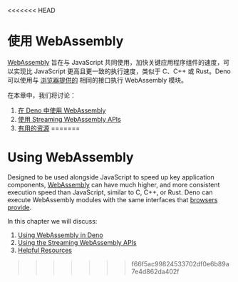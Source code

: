 <<<<<<< HEAD
# 使用 WebAssembly

[WebAssembly](https://webassembly.org/) 旨在与 JavaScript
共同使用，加快关键应用程序组件的速度，可以实现比 JavaScript
更高且更一致的执行速度，类似于 C、C++ 或 Rust。Deno 可以使用与
[浏览器提供的](https://developer.mozilla.org/en-US/docs/WebAssembly)
相同的接口执行 WebAssembly 模块。

在本章中，我们将讨论：

1. [在 Deno 中使用 WebAssembly](webassembly/using_wasm.md)
2. [使用 Streaming WebAssembly APIs](webassembly/using_streaming_wasm.md)
3. [有用的资源](webassembly/wasm_resources.md)
=======
# Using WebAssembly

Designed to be used alongside JavaScript to speed up key application components,
[WebAssembly](https://webassembly.org/) can have much higher, and more
consistent execution speed than JavaScript, similar to C, C++, or Rust. Deno can
execute WebAssembly modules with the same interfaces that
[browsers provide](https://developer.mozilla.org/en-US/docs/WebAssembly).

In this chapter we will discuss:

1. [Using WebAssembly in Deno](webassembly/using_wasm.md)
2. [Using the Streaming WebAssembly APIs](webassembly/using_streaming_wasm.md)
3. [Helpful Resources](webassembly/wasm_resources.md)
>>>>>>> f66f5ac99824533702df0e6b89a7e4d862da402f
